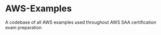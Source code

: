 # AWS-Examples
A codebase of all AWS examples used throughout AWS SAA certification exam preparation
